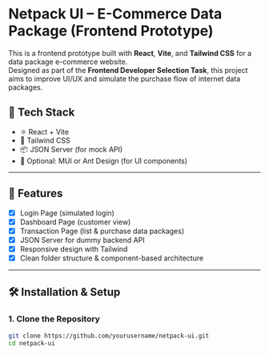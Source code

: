 # Netpack UI – E-Commerce Data Package (Frontend Prototype)

This is a frontend prototype built with **React**, **Vite**, and **Tailwind CSS** for a data package e-commerce website.  
Designed as part of the **Frontend Developer Selection Task**, this project aims to improve UI/UX and simulate the purchase flow of internet data packages.

## 🚀 Tech Stack

- ⚛️ React + Vite
- 💨 Tailwind CSS
- 📦 JSON Server (for mock API)
- 🧱 Optional: MUI or Ant Design (for UI components)

---

## 📂 Features

- [x] Login Page (simulated login)
- [x] Dashboard Page (customer view)
- [x] Transaction Page (list & purchase data packages)
- [x] JSON Server for dummy backend API
- [x] Responsive design with Tailwind
- [x] Clean folder structure & component-based architecture

---

## 🛠️ Installation & Setup

### 1. Clone the Repository
```bash
git clone https://github.com/yourusername/netpack-ui.git
cd netpack-ui
